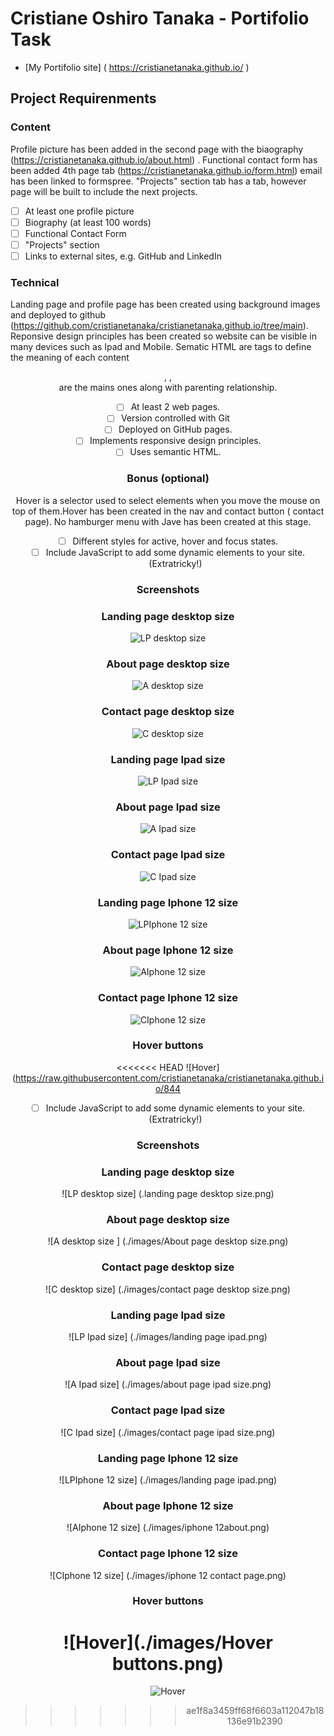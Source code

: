 # Cristiane Oshiro Tanaka - Portifolio Task
- [My Portifolio site] ( https://cristianetanaka.github.io/ )
## Project Requirenments
### Content
Profile picture has been added in the second page with the biaography  (https://cristianetanaka.github.io/about.html) . Functional contact form has been added 4th page tab (https://cristianetanaka.github.io/form.html) email has been linked to formspree. "Projects" section tab has a tab, however page will be built to include the next projects.
- [ ] At least one profile picture
- [ ] Biography (at least 100 words)
- [ ] Functional Contact Form
- [ ] "Projects" section
- [ ] Links to external sites, e.g. GitHub and LinkedIn
### Technical
Landing page and profile page has been created using background images and deployed to github (https://github.com/cristianetanaka/cristianetanaka.github.io/tree/main). Reponsive design principles has been created so website can be visible in many devices such as Ipad and Mobile.  Sematic HTML are tags to define the meaning of each content <header> , <body>, <footer> are the mains ones along with parenting relationship.
- [ ] At least 2 web pages.
- [ ] Version controlled with Git
- [ ] Deployed on GitHub pages.
- [ ] Implements responsive design principles.
- [ ] Uses semantic HTML.
### Bonus (optional) 
Hover is a selector used to select elements when you move the mouse on top of them.Hover has been created in the nav and contact button ( contact page). No hamburger menu with Jave has been created at this stage. 
- [ ] Different styles for active, hover and focus states.
- [ ] Include JavaScript to add some dynamic elements to your site. (Extratricky!)
### Screenshots

### Landing page desktop size
![LP desktop size](https://raw.githubusercontent.com/cristianetanaka/cristianetanaka.github.io/844609e5ffd3582278939e50b1232200cde86038/images/landing%20page%20desktop%20size.png)
### About page desktop size
![A desktop size ](https://raw.githubusercontent.com/cristianetanaka/cristianetanaka.github.io/844609e5ffd3582278939e50b1232200cde86038/images/About%20page%20desktop%20size.png)
### Contact page desktop size
![C desktop size](https://github.com/cristianetanaka/cristianetanaka.github.io/blob/844609e5ffd3582278939e50b1232200cde86038/images/contact%20page%20desktop%20size.png)
### Landing page Ipad size
![LP Ipad size](https://raw.githubusercontent.com/cristianetanaka/cristianetanaka.github.io/844609e5ffd3582278939e50b1232200cde86038/images/landing%20page%20ipad.png)
### About page Ipad size
![A Ipad size](https://raw.githubusercontent.com/cristianetanaka/cristianetanaka.github.io/844609e5ffd3582278939e50b1232200cde86038/images/about%20page%20ipad%20size.png)
### Contact page Ipad size
![C Ipad size](https://raw.githubusercontent.com/cristianetanaka/cristianetanaka.github.io/main/images/contact%20page%20ipad%20size.png)
### Landing page   Iphone 12 size
![LPIphone 12 size](https://raw.githubusercontent.com/cristianetanaka/cristianetanaka.github.io/844609e5ffd3582278939e50b1232200cde86038/images/iphone%2012%20landing%20page.png)
### About page  Iphone 12 size
![AIphone 12 size](https://raw.githubusercontent.com/cristianetanaka/cristianetanaka.github.io/844609e5ffd3582278939e50b1232200cde86038/images/iphone%2012about.png)
### Contact page  Iphone 12 size
![CIphone 12 size](https://raw.githubusercontent.com/cristianetanaka/cristianetanaka.github.io/844609e5ffd3582278939e50b1232200cde86038/images/iphone%2012%20contact%20page.png)
### Hover buttons
<<<<<<< HEAD
![Hover](https://raw.githubusercontent.com/cristianetanaka/cristianetanaka.github.io/844
- [ ] Include JavaScript to add some dynamic elements to your site. (Extratricky!)
### Screenshots

### Landing page desktop size
![LP desktop size] (.landing page desktop size.png)

### About page desktop size
![A desktop size ] (./images/About page desktop size.png)
### Contact page desktop size
![C desktop size] (./images/contact page desktop size.png)
### Landing page Ipad size
![LP Ipad size] (./images/landing page ipad.png)
### About page Ipad size
![A Ipad size] (./images/about page ipad size.png)
### Contact page Ipad size
![C Ipad size] (./images/contact page ipad size.png)
### Landing page   Iphone 12 size
![LPIphone 12 size] (./images/landing page ipad.png)
### About page  Iphone 12 size
![AIphone 12 size] (./images/iphone 12about.png)
### Contact page  Iphone 12 size
![CIphone 12 size] (./images/iphone 12 contact page.png)
### Hover buttons
![Hover](./images/Hover buttons.png)
=======
![Hover](https://raw.githubusercontent.com/cristianetanaka/cristianetanaka.github.io/844609e5ffd3582278939e50b1232200cde86038/images/Hover%20buttons.png)
>>>>>>> ae1f8a3459ff68f6603a112047b18136e91b2390
